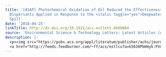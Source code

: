 ```yaml
---
title: '[ASAP] Photochemical Oxidation of Oil Reduced the Effectiveness of Aerial
  Dispersants Applied in Response to the <italic toggle="yes">Deepwater Horizon</italic>
  Spill'
date: '2018-04-25'
linkTitle: http://dx.doi.org/10.1021/acs.estlett.8b00084
source: 'Environmental Science & Technology Letters: Latest Articles (ACS Publications)'
description: |-
  <p><img src="https://pubs.acs.org/appl/literatum/publisher/achs/journals/content/estlcu/0/estlcu.ahead-of-print/acs.estlett.8b00084/20180413/images/medium/ez-2018-00084q_0004.gif" alt="TOC Graphic"/></p><div><cite>Environmental Science & Technology Letters</cite></div><div>DOI: 10.1021/acs.estlett.8b00084</div><div class="feedflare">
  <a href="http://feeds.feedburner.com/~ff/acs/estlcu?a=k5638PbHmyk:FVnOzK4izT8:yIl2AUoC8zA"><img src="http://feeds.feedburner.com/~ff/acs/estlcu?d=yIl2AUoC8zA" borde
---
```

